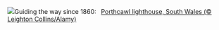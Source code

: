 ![](https://www.bing.com/th?id=OHR.PorthcawlLighthouse_EN-GB6491276513_UHD.jpg&w=1000)Guiding the way since 1860:&nbsp;&ensp;[Porthcawl lighthouse, South Wales (© Leighton Collins/Alamy)](https://www.bing.com/th?id=OHR.PorthcawlLighthouse_EN-GB6491276513_UHD.jpg)
<br><br/>
